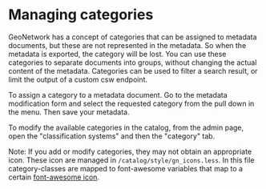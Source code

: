 # Managing categories

GeoNetwork has a concept of categories that can be assigned to metadata documents, but these are not represented in the metadata. So when the metadata is exported, the category will be lost. You can use these categories to separate documents into groups, without changing the actual content of the metadata. Categories can be used to filter a search result, or limit the output of a custom csw endpoint.

To assign a category to a metadata document. Go to the metadata modification form and select the requested category from the pull down in the menu. Then save your metadata.

To modify the available categories in the catalog, from the admin page, open the "classification systems" and then the "category" tab.

Note: If you add or modify categories, they may not obtain an appropriate icon. These icon are managed in `/catalog/style/gn_icons.less`. In this file category-classes are mapped to font-awesome variables that map to a certain [font-awesome icon](http://fontawesome.io).
